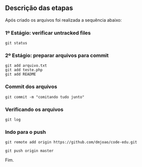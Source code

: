 ## Descrição das etapas
Após criado os arquivos foi realizada a sequência abaixo:

### 1º Estágio: verificar untracked files
```
git status
```

### 2º Estágio: preparar arquivos para commit
```
git add arquivo.txt
git add teste.php
git add README
```

### Commit dos arquivos
```
git commit -m "comitando tudo junto"
```
### Verificando os arquivos
```
git log
```

### Indo para o push
```
git remote add origin https://github.com/dmjoao/code-edu.git
```

```
git push origin master
```
Fim.